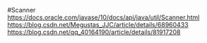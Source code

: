 #Scanner  
https://docs.oracle.com/javase/10/docs/api/java/util/Scanner.html  
https://blog.csdn.net/Megustas_JJC/article/details/68960433  
https://blog.csdn.net/qq_40164190/article/details/81917208  

